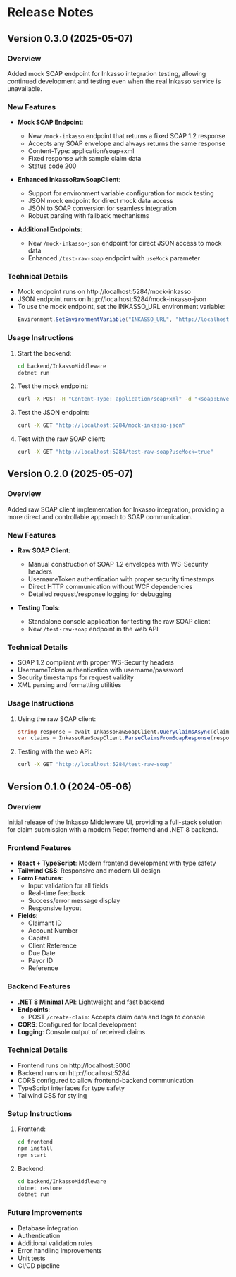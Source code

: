 # Release Notes

## Version 0.3.0 (2025-05-07)

### Overview
Added mock SOAP endpoint for Inkasso integration testing, allowing continued development and testing even when the real Inkasso service is unavailable.

### New Features
- **Mock SOAP Endpoint**:
  - New `/mock-inkasso` endpoint that returns a fixed SOAP 1.2 response
  - Accepts any SOAP envelope and always returns the same response
  - Content-Type: application/soap+xml
  - Fixed response with sample claim data
  - Status code 200

- **Enhanced InkassoRawSoapClient**:
  - Support for environment variable configuration for mock testing
  - JSON mock endpoint for direct mock data access
  - JSON to SOAP conversion for seamless integration
  - Robust parsing with fallback mechanisms

- **Additional Endpoints**:
  - New `/mock-inkasso-json` endpoint for direct JSON access to mock data
  - Enhanced `/test-raw-soap` endpoint with `useMock` parameter

### Technical Details
- Mock endpoint runs on http://localhost:5284/mock-inkasso
- JSON endpoint runs on http://localhost:5284/mock-inkasso-json
- To use the mock endpoint, set the INKASSO_URL environment variable:
  ```csharp
  Environment.SetEnvironmentVariable("INKASSO_URL", "http://localhost:5284/mock-inkasso");
  ```

### Usage Instructions
1. Start the backend:
   ```bash
   cd backend/InkassoMiddleware
   dotnet run
   ```

2. Test the mock endpoint:
   ```bash
   curl -X POST -H "Content-Type: application/soap+xml" -d "<soap:Envelope xmlns:soap='http://www.w3.org/2003/05/soap-envelope'><soap:Body><test>Test</test></soap:Body></soap:Envelope>" "http://localhost:5284/mock-inkasso"
   ```

3. Test the JSON endpoint:
   ```bash
   curl -X GET "http://localhost:5284/mock-inkasso-json"
   ```

4. Test with the raw SOAP client:
   ```bash
   curl -X GET "http://localhost:5284/test-raw-soap?useMock=true"
   ```

## Version 0.2.0 (2025-05-07)

### Overview
Added raw SOAP client implementation for Inkasso integration, providing a more direct and controllable approach to SOAP communication.

### New Features
- **Raw SOAP Client**:
  - Manual construction of SOAP 1.2 envelopes with WS-Security headers
  - UsernameToken authentication with proper security timestamps
  - Direct HTTP communication without WCF dependencies
  - Detailed request/response logging for debugging

- **Testing Tools**:
  - Standalone console application for testing the raw SOAP client
  - New `/test-raw-soap` endpoint in the web API

### Technical Details
- SOAP 1.2 compliant with proper WS-Security headers
- UsernameToken authentication with username/password
- Security timestamps for request validity
- XML parsing and formatting utilities

### Usage Instructions
1. Using the raw SOAP client:
   ```csharp
   string response = await InkassoRawSoapClient.QueryClaimsAsync(claimantId, fromDate, toDate);
   var claims = InkassoRawSoapClient.ParseClaimsFromSoapResponse(response);
   ```

2. Testing with the web API:
   ```bash
   curl -X GET "http://localhost:5284/test-raw-soap"
   ```

## Version 0.1.0 (2024-05-06)

### Overview
Initial release of the Inkasso Middleware UI, providing a full-stack solution for claim submission with a modern React frontend and .NET 8 backend.

### Frontend Features
- **React + TypeScript**: Modern frontend development with type safety
- **Tailwind CSS**: Responsive and modern UI design
- **Form Features**:
  - Input validation for all fields
  - Real-time feedback
  - Success/error message display
  - Responsive layout
- **Fields**:
  - Claimant ID
  - Account Number
  - Capital
  - Client Reference
  - Due Date
  - Payor ID
  - Reference

### Backend Features
- **.NET 8 Minimal API**: Lightweight and fast backend
- **Endpoints**:
  - POST `/create-claim`: Accepts claim data and logs to console
- **CORS**: Configured for local development
- **Logging**: Console output of received claims

### Technical Details
- Frontend runs on http://localhost:3000
- Backend runs on http://localhost:5284
- CORS configured to allow frontend-backend communication
- TypeScript interfaces for type safety
- Tailwind CSS for styling

### Setup Instructions
1. Frontend:
   ```bash
   cd frontend
   npm install
   npm start
   ```

2. Backend:
   ```bash
   cd backend/InkassoMiddleware
   dotnet restore
   dotnet run
   ```

### Future Improvements
- Database integration
- Authentication
- Additional validation rules
- Error handling improvements
- Unit tests
- CI/CD pipeline
